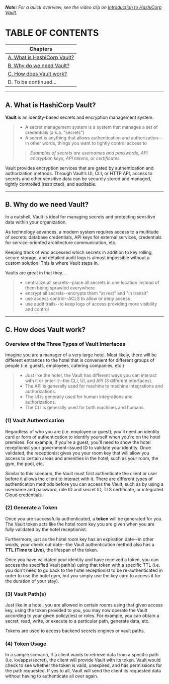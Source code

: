 _**Note:** For a quick overview, see the video clip on [Introduction to HashiCorp Vault](https://learn.hashicorp.com/tutorials/vault/getting-started-intro?in=vault%2Fgetting-started&amp;wvideo=v8vcu8xcch)._

# TABLE OF CONTENTS

| Chapters                            | 
| ---------------------------------   | 
| [A. What is HashiCorp Vault?](https://github.ibm.com/gensec/OperatorVault-Wiki/wiki/Introduction-to-HashiCorp-Vault#a-what-is-hashicorp-vault)         |
| [B. Why do we need Vault?](https://github.ibm.com/gensec/OperatorVault-Wiki/wiki/Introduction-to-HashiCorp-Vault#b-why-do-we-need-vault)           |
| [C. How does Vault work?](https://github.ibm.com/gensec/OperatorVault-Wiki/wiki/Introduction-to-HashiCorp-Vault#c-how-does-vault-work)             |
| D. To be continued...               |



***


## A. What is HashiCorp Vault?
**Vault** is an identity-based secrets and encryption management system. 
> * A secret management system is a system that manages a set of credentials (a.k.a. "secrets")
> * A secret is anything that allows authentication and authorization-- in other words, things you want to tightly control access to
> > _Examples of secrets are usernames and passwords, API encryption keys, API tokens, or certificates._


Vault provides encryption services that are gated by authentication and authorization methods. Through Vault’s UI, CLI, or HTTP API, access to secrets and other sensitive data can be securely stored and managed, tightly controlled (restricted), and auditable.


***



## B. Why do we need Vault?
In a nutshell, Vault is ideal for managing secrets and protecting sensitive data within your organization. 

As technology advances, a modern system requires access to a multitude of secrets: database credentials, API keys for external services, credentials for service-oriented architecture communication, etc. 

Keeping track of who accessed which secrets in addition to key rolling, secure storage, and detailed audit logs is almost impossible without a custom solution. This is where Vault steps in.

Vaults are great in that they...
> * centralize all secrets--place all secrets in one location instead of them being sprawled everywhere
> * encrypt all secrets--encrypts them "at rest" and "in transit"
> * use access control--ACLS to allow or deny access
> * use audit trails--to keep logs of access providing more visibility and control




***



## C. How does Vault work?

### Overview of the Three Types of Vault Interfaces
Imagine you are a manager of a very large hotel. Most likely, there will be different entrances to the hotel that is convenient for different groups of people (i.e. guests, employees, catering companies, etc.)

> * Just like the hotel, the Vault has different ways you can interact with it or enter it--the CLI, UI, and API (3 different interfaces).
> * The API is generally used for machine to machine integrations and authorizations.
> * The UI is generally used for human integrations and authorizations.
> * The CLI is generally used for both machines and humans.
 


### (1) Vault Authentication
Regardless of who you are (i.e. employee or guest), you'll need an identity card or form of authentication to identify yourself when you're on the hotel premises. For example, if you're a guest, you'll need to show the hotel receptionist your government-issued ID to validate your identity. Once validated, the receptionist gives you your room key that will allow you access to certain areas and amenities in the hotel, such as your room, the gym, the pool, etc. 


Similar to this scenario, the Vault must first authenticate the client or user before it allows the client to interact with it. There are different types of authentication methods before you can access the Vault, such as by using a username and password, role ID and secret ID, TLS certificate, or integrated Cloud credentials.


### (2) Generate a Token
Once you are successfully authenticated, a **token** will be generated for you. The Vault token acts like the hotel room key you are given when you are fully validated by the hotel receptionist. 


Furthermore, just as the hotel room key has an expiration date--in other words, your check out date--the Vault authentication method also has a **TTL (Time to Live)**, the lifespan of the token. 


Once you have validated your identity and have received a token, you can access the specified Vault path(s) using that token with a specific TTL (i.e. you don't need to go back to the hotel receptionist to be re-authenticated in order to use the hotel gym, but you simply use the key card to access it for the duration of your stay).


### (3) Vault Path(s)
Just like in a hotel, you are allowed in certain rooms using that given access key, using the token provided to you, you may now operate the Vault according to your given policy(ies) or roles. For example, you can obtain a secret, read, write, or execute to a particular path, generate data, etc. 


Tokens are used to access backend secrets engines or vault paths.


### (4) Token Usage
In a sample scenario, if a client wants to retrieve data from a specific path (i.e. kv/apps/secret), the client will provide Vault with its token. Vault would check to see whether the token is valid, unexpired, and has permissions for the path requested. If yes to all, Vault will send the client its requested data without having to authenticate all over again.